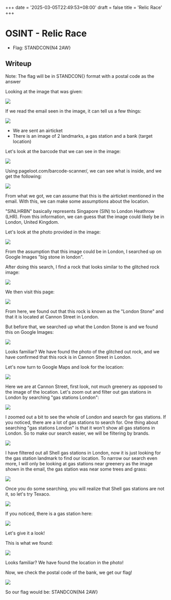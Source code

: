 +++
date = '2025-03-05T22:49:53+08:00'
draft = false
title = 'Relic Race'
+++

# OSINT - Relic Race
- Flag: STANDCON{N4 2AW}

## Writeup
Note: The flag will be in STANDCON{} format with a postal code as the answer

Looking at the image that was given:

![](./images/relic-race_0.png)

If we read the email seen in the image, it can tell us a few things:

![](./images/relic-race_1.png)

- We are sent an airticket
- There is an image of 2 landmarks, a gas station and a bank (target location)

Let's look at the barcode that we can see in the image:

![](./images/relic-race_2.png)

Using pageloot.com/barcode-scanner/, we can see what is inside, and we get the following:

![](./images/relic-race_3.png)

From what we got, we can assume that this is the airticket mentioned in the email.
With this, we can make some assumptions about the location.

"SINLHRBN" basically represents Singapore (SIN) to London Heathrow (LHR). From this information, we can guess that the image could likely be in London, United Kingdom.

Let's look at the photo provided in the image:

![](./images/relic-race_4.png)

From the assumption that this image could be in London, I searched up on Google Images "big stone in london".

After doing this search, I find a rock that looks similar to the glitched rock image:

![](./images/relic-race_5.png)

We then visit this page:

![](./images/relic-race_6.png)

From here, we found out that this rock is known as the "London Stone" and that it is located at Cannon Street in London.

But before that, we searched up what the London Stone is and we found this on Google Images:

![](./images/relic-race_7.png)

Looks familiar? We have found the photo of the glitched out rock, and we have confirmed that this rock is in Cannon Street in London.

Let's now turn to Google Maps and look for the location:

![](./images/relic-race_8.png)

Here we are at Cannon Street, first look, not much greenery as opposed to the image of the location. Let's zoom out and filter out gas stations in London by searching "gas stations London":

![](./images/relic-race_9.png)

I zoomed out a bit to see the whole of London and search for gas stations. If you noticed, there are a lot of gas stations to search for. One thing about searching "gas stations London" is that it won't show all gas stations in London. So to make our search easier, we will be filtering by brands.

![](./images/relic-race_10.png)

I have filtered out all Shell gas stations in London, now it is just looking for the gas station landmark to find our location. To narrow our search even more, I will only be looking at gas stations near greenery as the image shown in the email, the gas station was near some trees and grass:

![](./images/relic-race_11.png)

Once you do some searching, you will realize that Shell gas stations are not it, so let's try Texaco.

![](./images/relic-race_12.png)

If you noticed, there is a gas station here:

![](./images/relic-race_13.png)

Let's give it a look!

This is what we found:

![](./images/relic-race_14.png)

Looks familiar? We have found the location in the photo!

Now, we check the postal code of the bank, we get our flag!

![](./images/relic-race_15.png)

So our flag would be: STANDCON{N4 2AW}